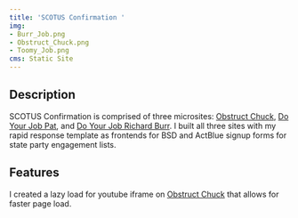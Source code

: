 ```yaml
---
title: 'SCOTUS Confirmation '
img:
- Burr_Job.png
- Obstruct_Chuck.png
- Toomy_Job.png
cms: Static Site
---
```


## Description
SCOTUS Confirmation is comprised of three microsites: [Obstruct Chuck](http://), [Do Your Job Pat](https://doyourjobpat.com/), and [Do Your Job Richard Burr](http://doyourjobrichardburr.com/). I built all three sites with my rapid response template as frontends for BSD and ActBlue signup forms for state party engagement lists. 
## Features
I created a lazy load for youtube iframe on [Obstruct Chuck](https://obstructchuck.com/) that allows for faster page load.  